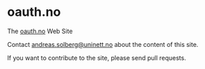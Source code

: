 # oauth.no

The [oauth.no](http://oauth.no) Web Site

Contact andreas.solberg@uninett.no about the content of this site.

If you want to contribute to the site, please send pull requests.

